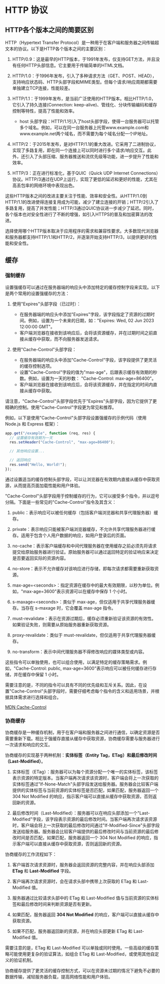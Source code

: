 # HTTP 协议

## HTTP各个版本之间的简要区别
HTTP（Hypertext Transfer Protocol）是一种用于在客户端和服务器之间传输超文本的协议。以下是HTTP各个版本之间的主要区别：

1. HTTP/0.9：这是最早的HTTP版本，于1991年发布，仅支持GET方法，并且没有任何HTTP头部信息。它主要用于传输简单的HTML文档。

2. HTTP/1.0：于1996年发布，引入了多种请求方法（GET、POST、HEAD），支持响应状态码、HTTP头部字段和MIME类型。但每个请求/响应周期都需要单独建立TCP连接，性能较差。

3. HTTP/1.1：于1999年发布，是当前广泛使用的HTTP版本。相比HTTP/1.0，它引入了持久连接(Connection: keep-alive)、管线化、分块传输编码和缓存控制等特性，提高了性能和效率。
   - host 头部字段：HTTP/1.1引入了host头部字段，使得一台服务器可以托管多个域名。例如，可以在同一台服务器上托管www.example.com和www.example.net两个域名，而不需要为每个域名分配一个IP地址。

4. HTTP/2：于2015年发布，是对HTTP/1.1的重大改进。它采用了二进制协议，实现了多路复用，即在同一个连接上可以同时进行多个请求/响应交互。此外，还引入了头部压缩、服务器推送和流优先级等功能，进一步提升了性能和效率。

5. HTTP/3：正在进行标准化，基于QUIC（Quick UDP Internet Connections）协议。HTTP/3通过在UDP上运行，实现了更低的延迟和更好的性能，尤其在高丢包率的网络环境中表现出色。

这些HTTP版本之间的改进主要关注于性能、效率和安全性。从HTTP/1.0到HTTP/1.1的改进使得连接复用成为可能，减少了建立连接的开销；HTTP/2引入了多路复用，提高了并发性能；HTTP/3通过QUIC协议进一步减少了延迟。同时，各个版本也对安全性进行了不断的增强，如引入HTTPS的普及和加密算法的改进。

选择使用哪个HTTP版本取决于应用程序的需求和兼容性要求。大多数现代浏览器和服务器都支持HTTP/1.1和HTTP/2，并逐渐开始支持HTTP/3，以提供更好的性能和安全性。


## 缓存

### 强制缓存

设置强缓存可以通过在服务器端的响应头中添加特定的缓存控制字段来实现。以下是两个常用的设置强缓存的方法：

1. 使用"Expires"头部字段（已过时）：

   - 在服务器端的响应头中添加"Expires"字段，该字段指定了资源的过期时间。例如，设置为一个未来的日期，如："Expires: Wed, 02 Jun 2023 12:00:00 GMT"。
   - 客户端浏览器在接收到该响应后，会将该资源缓存，并在过期时间之前直接从缓存中获取，而不向服务器发送请求。

2. 使用"Cache-Control"头部字段：
   - 在服务器端的响应头中添加"Cache-Control"字段，该字段提供了更灵活的缓存控制选项。
   - 设置"Cache-Control"字段的值为"max-age"，后跟表示缓存有效期的秒数。例如，设置为一天的秒数： "Cache-Control: max-age=86400"。
   - 客户端浏览器在接收到该响应后，会将该资源缓存，并在指定的时间内直接从缓存中获取。

请注意，"Cache-Control"头部字段优先于"Expires"头部字段，因为它提供了更精确的控制。使用"Cache-Control"字段更为常见和推荐。

例如，以下是使用"Cache-Control"头部字段设置强缓存的示例代码（使用 Node.js 和 Express 框架）：

```javascript
app.get("/example", function (req, res) {
  // 设置缓存有效期为一天
  res.setHeader("Cache-Control", "max-age=86400");

  // 其他响应设置...

  // 返回响应
  res.send("Hello, World!");
});
```

通过设置适当的缓存控制头部字段，可以让浏览器在有效期内直接从缓存中获取资源，从而提高页面加载性能和用户体验。

"Cache-Control"头部字段用于控制缓存的行为，它可以接受多个指令，并以逗号分隔。下面是一些常见的"Cache-Control"指令及其含义：

1. public：表示响应可以被任何缓存（包括客户端浏览器和共享代理服务器）缓存。

2. private：表示响应只能被客户端浏览器缓存，不允许共享代理服务器进行缓存。适用于包含个人用户数据的响应，如用户登录后的页面。

3. no-cache：表示客户端缓存和中间代理服务器在使用缓存之前必须先将请求提交给原始服务器进行验证。原始服务器可以通过返回特定的验证响应来决定是否要返回实际的资源内容。

4. no-store：表示不允许缓存对该响应进行存储，即每次请求都需要重新获取资源。

5. max-age=\<seconds\>：指定资源在缓存中的最大有效期限，以秒为单位。例如，"max-age=3600"表示资源可以在缓存中保存 1 个小时。

6. s-maxage=<seconds\>：类似于 max-age，但仅适用于共享代理服务器缓存。当存在 s-maxage 时，它会覆盖 max-age 指令。

7. must-revalidate：表示在资源过期后，缓存必须重新验证该资源的有效性。如果验证失败，则需要从原始服务器重新获取资源。

8. proxy-revalidate：类似于 must-revalidate，但仅适用于共享代理服务器缓存。

9. no-transform：表示中间代理服务器不得修改响应的媒体类型或内容。

这些指令可以单独使用，也可以组合使用，以满足特定的缓存策略需求。例如，"Cache-Control: public, max-age=3600"表示响应可以被任何缓存进行存储，并在缓存中保留 1 小时。

需要注意的是，不同的指令可以具有不同的优先级和互斥关系。因此，在设置"Cache-Control"头部字段时，需要仔细考虑每个指令的含义和适用场景，并根据具体需求进行选择和组合。

[MDN Cache-Control](https://developer.mozilla.org/zh-CN/docs/Web/HTTP/Headers/Cache-Control)

### 协商缓存

协商缓存是一种缓存机制，用于在客户端和服务器之间进行通信，以确定资源是否需要重新下载。相比于强缓存直接从缓存中获取资源，协商缓存需要与服务器进行一次请求和响应的交互。

协商缓存的实现基于两种机制：**实体标签（Entity Tag，ETag）**和**最后修改时间（Last-Modified）**。

1. 实体标签（ETag）：服务器可以为每个资源分配一个唯一的实体标签，该标签表示资源的特定版本。当客户端再次请求该资源时，客户端会将上一次获取的实体标签通过"If-None-Match"头部字段发送给服务器。服务器会比较客户端提供的实体标签与当前资源的实体标签是否匹配，如果匹配，服务器返回一个 304 Not Modified 的响应，指示客户端可以直接从缓存中获取资源，否则返回新的资源。

2. 最后修改时间（Last-Modified）：服务器可以在响应头部添加一个"Last-Modified"字段，该字段表示资源的最后修改时间。当客户端再次请求该资源时，客户端会将上一次获取的最后修改时间通过"If-Modified-Since"头部字段发送给服务器。服务器会比较客户端提供的最后修改时间与当前资源的最后修改时间是否匹配，如果匹配，服务器返回一个 304 Not Modified 的响应，指示客户端可以直接从缓存中获取资源，否则返回新的资源。

协商缓存的工作流程如下：

1. 客户端首次请求资源时，服务器会返回资源的完整内容，并在响应头部添加 **ETag** 和 **Last-Modified** 字段。

2. 客户端再次请求资源时，会在请求头部中携带上次获取的 ETag 和 Last-Modified 值。

3. 服务器通过比较请求头部中的 ETag 和 Last-Modified 值与当前资源的实体标签和最后修改时间来判断资源是否有更新。

4. 如果匹配，服务器返回 **304 Not Modified** 的响应，客户端可以直接从缓存中获取资源。

5. 如果不匹配，服务器返回新的资源，并在响应头部更新 ETag 和 Last-Modified 值。

需要注意的是，ETag 和 Last-Modified 可以单独或同时使用。一些高级的缓存策略可能使用更复杂的验证算法，如组合 ETag 和 Last-Modified，或使用其他自定义的验证机制。

协商缓存提供了更灵活的缓存控制方式，可以在资源未过期的情况下避免不必要的数据传输，减轻服务器负载，提高网络性能和用户体验。
